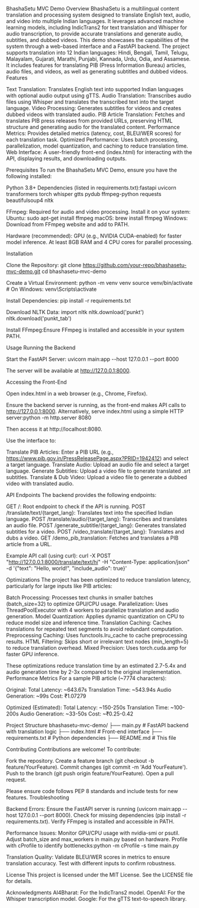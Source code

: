 BhashaSetu MVC Demo
Overview
BhashaSetu is a multilingual content translation and processing system designed to translate English text, audio, and video into multiple Indian languages. It leverages advanced machine learning models, including IndicTrans2 for text translation and Whisper for audio transcription, to provide accurate translations and generate audio, subtitles, and dubbed videos. This demo showcases the capabilities of the system through a web-based interface and a FastAPI backend.
The project supports translation into 12 Indian languages: Hindi, Bengali, Tamil, Telugu, Malayalam, Gujarati, Marathi, Punjabi, Kannada, Urdu, Odia, and Assamese. It includes features for translating PIB (Press Information Bureau) articles, audio files, and videos, as well as generating subtitles and dubbed videos.
Features

Text Translation: Translates English text into supported Indian languages with optional audio output using gTTS.
Audio Translation: Transcribes audio files using Whisper and translates the transcribed text into the target language.
Video Processing: Generates subtitles for videos and creates dubbed videos with translated audio.
PIB Article Translation: Fetches and translates PIB press releases from provided URLs, preserving HTML structure and generating audio for the translated content.
Performance Metrics: Provides detailed metrics (latency, cost, BLEU/WER scores) for each translation task.
Optimized Performance: Uses batch processing, parallelization, model quantization, and caching to reduce translation time.
Web Interface: A user-friendly front-end (index.html) for interacting with the API, displaying results, and downloading outputs.

Prerequisites
To run the BhashaSetu MVC Demo, ensure you have the following installed:

Python 3.8+
Dependencies (listed in requirements.txt):fastapi
uvicorn
transformers
torch
whisper
gtts
pydub
ffmpeg-python
requests
beautifulsoup4
nltk


FFmpeg: Required for audio and video processing. Install it on your system:
Ubuntu: sudo apt-get install ffmpeg
macOS: brew install ffmpeg
Windows: Download from FFmpeg website and add to PATH.


Hardware (recommended):
GPU (e.g., NVIDIA CUDA-enabled) for faster model inference.
At least 8GB RAM and 4 CPU cores for parallel processing.



Installation

Clone the Repository:
git clone https://github.com/your-repo/bhashasetu-mvc-demo.git
cd bhashasetu-mvc-demo


Create a Virtual Environment:
python -m venv venv
source venv/bin/activate  # On Windows: venv\Scripts\activate


Install Dependencies:
pip install -r requirements.txt


Download NLTK Data:
import nltk
nltk.download('punkt')
nltk.download('punkt_tab')


Install FFmpeg:Ensure FFmpeg is installed and accessible in your system PATH.


Usage
Running the Backend

Start the FastAPI Server:
uvicorn main:app --host 127.0.0.1 --port 8000


The server will be available at http://127.0.0.1:8000.


Accessing the Front-End

Open index.html in a web browser (e.g., Chrome, Firefox).

Ensure the backend server is running, as the front-end makes API calls to http://127.0.0.1:8000.
Alternatively, serve index.html using a simple HTTP server:python -m http.server 8080

Then access it at http://localhost:8080.


Use the interface to:

Translate PIB Articles: Enter a PIB URL (e.g., https://www.pib.gov.in/PressReleasePage.aspx?PRID=1942412) and select a target language.
Translate Audio: Upload an audio file and select a target language.
Generate Subtitles: Upload a video file to generate translated .srt subtitles.
Translate & Dub Video: Upload a video file to generate a dubbed video with translated audio.



API Endpoints
The backend provides the following endpoints:

GET /: Root endpoint to check if the API is running.
POST /translate/text/{target_lang}: Translates text into the specified Indian language.
POST /translate/audio/{target_lang}: Transcribes and translates an audio file.
POST /generate_subtitle/{target_lang}: Generates translated subtitles for a video.
POST /video_translate/{target_lang}: Translates and dubs a video.
GET /demo_pib_translation: Fetches and translates a PIB article from a URL.

Example API call (using curl):
curl -X POST "http://127.0.0.1:8000/translate/text/hi" -H "Content-Type: application/json" -d '{"text": "Hello, world!", "include_audio": true}'

Optimizations
The project has been optimized to reduce translation latency, particularly for large inputs like PIB articles:

Batch Processing: Processes text chunks in smaller batches (batch_size=32) to optimize GPU/CPU usage.
Parallelization: Uses ThreadPoolExecutor with 4 workers to parallelize translation and audio generation.
Model Quantization: Applies dynamic quantization on CPU to reduce model size and inference time.
Translation Caching: Caches translations for repeated text segments to avoid redundant computation.
Preprocessing Caching: Uses functools.lru_cache to cache preprocessing results.
HTML Filtering: Skips short or irrelevant text nodes (min_length=5) to reduce translation overhead.
Mixed Precision: Uses torch.cuda.amp for faster GPU inference.

These optimizations reduce translation time by an estimated 2.7-5.4x and audio generation time by 2-3x compared to the original implementation.
Performance Metrics
For a sample PIB article (~7774 characters):

Original:
Total Latency: ~643.67s
Translation Time: ~543.94s
Audio Generation: ~99s
Cost: ₹1.07279


Optimized (Estimated):
Total Latency: ~150-250s
Translation Time: ~100-200s
Audio Generation: ~33-50s
Cost: ~₹0.25-0.42



Project Structure
bhashasetu-mvc-demo/
├── main.py            # FastAPI backend with translation logic
├── index.html         # Front-end interface
├── requirements.txt   # Python dependencies
├── README.md          # This file

Contributing
Contributions are welcome! To contribute:

Fork the repository.
Create a feature branch (git checkout -b feature/YourFeature).
Commit changes (git commit -m 'Add YourFeature').
Push to the branch (git push origin feature/YourFeature).
Open a pull request.

Please ensure code follows PEP 8 standards and include tests for new features.
Troubleshooting

Backend Errors:
Ensure the FastAPI server is running (uvicorn main:app --host 127.0.0.1 --port 8000).
Check for missing dependencies (pip install -r requirements.txt).
Verify FFmpeg is installed and accessible in PATH.


Performance Issues:
Monitor GPU/CPU usage with nvidia-smi or psutil.
Adjust batch_size and max_workers in main.py based on hardware.
Profile with cProfile to identify bottlenecks:python -m cProfile -s time main.py




Translation Quality:
Validate BLEU/WER scores in metrics to ensure translation accuracy.
Test with different inputs to confirm robustness.



License
This project is licensed under the MIT License. See the LICENSE file for details.

Acknowledgments
AI4Bharat: For the IndicTrans2 model.
OpenAI: For the Whisper transcription model.
Google: For the gTTS text-to-speech library.